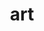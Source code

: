 ---
title: art
cms_exclude: true
#url: talk

# View
view: card

# Optional cover image (relative to `assets/media/` folder).
image:
  caption: ''
  filename: 'content/artwork/1stt/westlake.png'
---